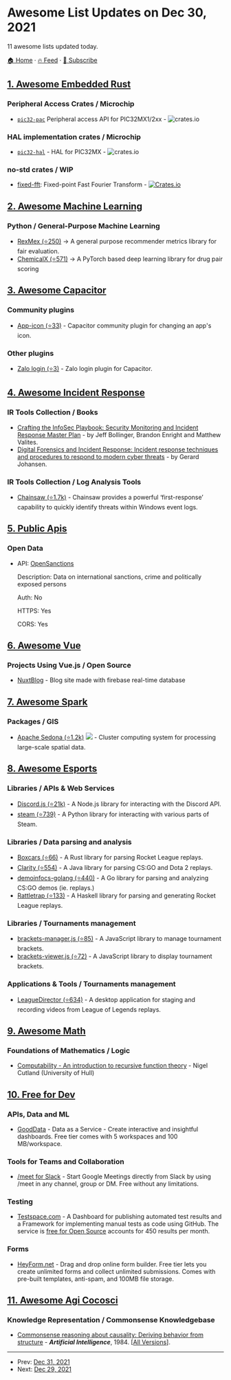# Awesome List Updates on Dec 30, 2021

11 awesome lists updated today.

[🏠 Home](/README.md) · [🔥 Feed](https://test.trackawesomelist.com/feed.xml) · [📮 Subscribe](https://trackawesomelist.us17.list-manage.com/subscribe?u=d2f0117aa829c83a63ec63c2f&id=36a103854c)



## [1. Awesome Embedded Rust](/content/rust-embedded/awesome-embedded-rust/README.md)

### Peripheral Access Crates / Microchip

*   [`pic32-pac`](https://crates.io/crates/pic32mx2xx) Peripheral access API for PIC32MX1/2xx - ![crates.io](https://img.shields.io/crates/v/pic32mx2xx)

### HAL implementation crates / Microchip

*   [`pic32-hal`](https://crates.io/crates/pic32-hal) - HAL for PIC32MX - ![crates.io](https://img.shields.io/crates/v/pic32-hal.svg)

### no-std crates / WIP

*   [fixed-fft](https://crates.io/crates/fixed-fft): Fixed-point Fast Fourier Transform - [![Crates.io](https://img.shields.io/crates/v/fixed-fft.svg)](https://crates.io/crates/fixed-fft)

## [2. Awesome Machine Learning](/content/josephmisiti/awesome-machine-learning/README.md)

### Python / General-Purpose Machine Learning

*   [RexMex (⭐250)](https://github.com/AstraZeneca/rexmex) -> A general purpose recommender metrics library for fair evaluation.
*   [ChemicalX (⭐571)](https://github.com/AstraZeneca/chemicalx) -> A PyTorch based deep learning library for drug pair scoring

## [3. Awesome Capacitor](/content/riderx/awesome-capacitor/README.md)

### Community plugins

*   [App-icon (⭐33)](https://github.com/capacitor-community/app-icon) - Capacitor community plugin for changing an app's icon.

### Other plugins

*   [Zalo login (⭐3)](https://github.com/kmasterycsl/capacitor-zalo-login) - Zalo login plugin for Capacitor.

## [4. Awesome Incident Response](/content/meirwah/awesome-incident-response/README.md)

### IR Tools Collection / Books

*   [Crafting the InfoSec Playbook: Security Monitoring and Incident Response Master Plan](https://www.amazon.com/Crafting-InfoSec-Playbook-Security-Monitoring/dp/1491949406) - by Jeff Bollinger, Brandon Enright and Matthew Valites.
*   [Digital Forensics and Incident Response: Incident response techniques and procedures to respond to modern cyber threats](https://www.amazon.com/Digital-Forensics-Incident-Response-techniques/dp/183864900X) - by Gerard Johansen.

### IR Tools Collection / Log Analysis Tools

*   [Chainsaw (⭐1.7k)](https://github.com/countercept/chainsaw) - Chainsaw provides a powerful ‘first-response’ capability to quickly identify threats within Windows event logs.

## [5. Public Apis](/content/public-apis/public-apis/README.md)

### Open Data

- API: [OpenSanctions](https://www.opensanctions.org/docs/api/)

  Description: Data on international sanctions, crime and politically exposed persons

  Auth: No

  HTTPS: Yes

  CORS: Yes



## [6. Awesome Vue](/content/vuejs/awesome-vue/README.md)

### Projects Using Vue.js / Open Source

*   [NuxtBlog](https://github.com/muhammedmed/nuxt-js-blog) - Blog site made with firebase real-time database

## [7. Awesome Spark](/content/awesome-spark/awesome-spark/README.md)

### Packages / GIS

*   [Apache Sedona (⭐1.2k)](https://github.com/apache/incubator-sedona) <img src="https://img.shields.io/github/last-commit/apache/incubator-sedona.svg"> - Cluster computing system for processing large-scale spatial data.

## [8. Awesome Esports](/content/Strift/awesome-esports/README.md)

### Libraries / APIs & Web Services

*   [Discord.js (⭐21k)](https://github.com/discordjs/discord.js) - A Node.js library for interacting with the Discord API.
*   [steam (⭐739)](https://github.com/ValvePython/steam/) - A Python library for interacting with various parts of Steam.

### Libraries / Data parsing and analysis

*   [Boxcars (⭐66)](https://github.com/nickbabcock/boxcars) - A Rust library for parsing Rocket League replays.
*   [Clarity (⭐554)](https://github.com/skadistats/clarity) - A Java library for parsing CS:GO and Dota 2 replays.
*   [demoinfocs-golang (⭐440)](https://github.com/markus-wa/demoinfocs-golang) - A Go library for parsing and analyzing CS:GO demos (ie. replays.)
*   [Rattletrap (⭐133)](https://github.com/tfausak/rattletrap) - A Haskell library for parsing and generating Rocket League replays.

### Libraries / Tournaments management

*   [brackets-manager.js (⭐85)](https://github.com/Drarig29/brackets-manager.js) - A JavaScript library to manage tournament brackets.
*   [brackets-viewer.js (⭐72)](https://github.com/Drarig29/brackets-viewer.js) - A JavaScript library to display tournament brackets.

### Applications & Tools / Tournaments management

*   [LeagueDirector (⭐634)](https://github.com/RiotGames/leaguedirector) - A desktop application for staging and recording videos from League of Legends replays.

## [9. Awesome Math](/content/rossant/awesome-math/README.md)

### Foundations of Mathematics / Logic

*   [Computability - An introduction to recursive function theory](http://poincare.matf.bg.ac.rs/\~zarkom/Book_Math__Cutland_Computability.pdf) - Nigel Cutland (University of Hull)

## [10. Free for Dev](/content/ripienaar/free-for-dev/README.md)

### APIs, Data and ML

*   [GoodData](https://www.gooddata.com/) - Data as a Service - Create interactive and insightful dashboards. Free tier comes with 5 workspaces and 100 MB/workspace.

### Tools for Teams and Collaboration

*   [/meet for Slack](https://meetslack.com) - Start Google Meetings directly from Slack by using /meet in any channel, group or DM. Free without any limitations.

### Testing

*   [Testspace.com](https://testspace.com/) - A Dashboard for publishing automated test results and a Framework for implementing manual tests as code using GitHub. The service is [free for Open Source](https://github.com/marketplace/testspace-com) accounts for 450 results per month.

### Forms

*   [HeyForm.net](https://heyform.net/) - Drag and drop online form builder. Free tier lets you create unlimited forms and collect unlimited submissions. Comes with pre-built templates, anti-spam, and 100MB file storage.

## [11. Awesome Agi Cocosci](/content/YuzheSHI/awesome-agi-cocosci/README.md)

### Knowledge Representation / Commonsense Knowledgebase

*   [Commonsense reasoning about causality: Deriving behavior from structure](https://www.sciencedirect.com/science/article/abs/pii/0004370284900390) - ***Artificial Intelligence***, 1984. \[[All Versions](https://scholar.google.com/scholar?oi=bibs\&hl=en\&cluster=14940738362673077704)].

---

- Prev: [Dec 31, 2021](/content/2021/12/31/README.md)
- Next: [Dec 29, 2021](/content/2021/12/29/README.md)